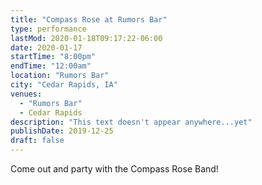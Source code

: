 ```yaml
---
title: "Compass Rose at Rumors Bar"
type: performance
lastMod: 2020-01-18T09:17:22-06:00
date: 2020-01-17
startTime: "8:00pm"
endTime: "12:00am"
location: "Rumors Bar"
city: "Cedar Rapids, IA"
venues:
  - "Rumors Bar"
  - Cedar Rapids
description: "This text doesn't appear anywhere...yet"
publishDate: 2019-12-25
draft: false
---
```


Come out and party with the Compass Rose Band!
